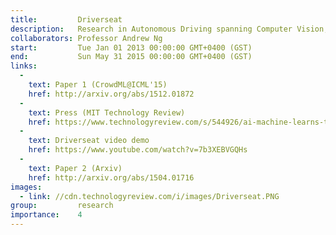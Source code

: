 ```yaml
---
title:         Driverseat
description:   Research in Autonomous Driving spanning Computer Vision, Artificial Intelligence, and Crowdsourcing. My undergraduate honors research introduced Driverseat, a technology for embedding crowds around learning systems for autonomous driving.
collaborators: Professor Andrew Ng
start:         Tue Jan 01 2013 00:00:00 GMT+0400 (GST)
end:           Sun May 31 2015 00:00:00 GMT+0400 (GST)
links: 
  - 
    text: Paper 1 (CrowdML@ICML'15)
    href: http://arxiv.org/abs/1512.01872
  - 
    text: Press (MIT Technology Review)
    href: https://www.technologyreview.com/s/544926/ai-machine-learns-to-drive-using-crowdteaching/
  - 
    text: Driverseat video demo
    href: https://www.youtube.com/watch?v=7b3XEBVGQHs
  - 
    text: Paper 2 (Arxiv)
    href: http://arxiv.org/abs/1504.01716
images:
  - link: //cdn.technologyreview.com/i/images/Driverseat.PNG
group:         research
importance:    4
---
```

